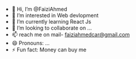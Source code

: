 - 👋 Hi, I’m @FaiziAhmed
- 👀 I’m interested in Web devlopment
- 🌱 I’m currently learning React Js
- 💞️ I’m looking to collaborate on ...
- 📫  reach me on mail- faiziahmedcar@gmail.com
- 😄 Pronouns: ...
- ⚡ Fun fact: Money can buy me

<!---
FaiziAhmedCar/FaiziAhmedCar is a ✨ special ✨ repository because its `README.md` (this file) appears on your GitHub profile.
You can click the Preview link to take a look at your changes.
--->

